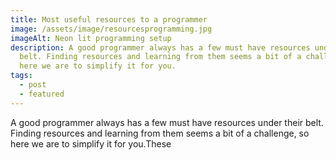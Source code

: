```yaml
---
title: Most useful resources to a programmer
image: /assets/image/resourcesprogramming.jpg
imageAlt: Neon lit programming setup
description: A good programmer always has a few must have resources under their
  belt. Finding resources and learning from them seems a bit of a challenge, so
  here we are to simplify it for you.
tags:
  - post
  - featured
---
```

A good programmer always has a few must have resources under their belt. Finding resources and learning from them seems a bit of a challenge, so here we are to simplify it for you.These